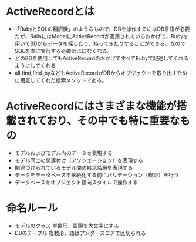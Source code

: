 # ActiveRecordとは
- 「RubyとSQLの翻訳機」のようなもので、DBを操作するにはDB言語が必要だが、RailsにはModelにActiveRecordが適用されているおかげで、Rubyを用いてBDからデータを探したり、持ってきたりすることができる。なのでSQLを直に実行する必要はほぼなくなる。
- どのBDを使用してもActiveRecordのおかげですべてRubyで記述してくれるようにしてくれる
- all,find,find_byなどもActiveRecordがDBからオブジェクトを取り出すために用意してくれた検索メソッドである。

# ActiveRecordにはさまざまな機能が搭載されており、その中でも特に重要なもの
- モデルおよびモデル内のデータを表現する
- モデル同士の関連付け（アソシエーション）を表現する
- 関連づけられているモデル間の継承階層を表現する
- データをデータベースで永続化する前にバリデーション（検証）を行う
- データベースをオブジェクト指向スタイルで操作する


# 命名ルール
- モデルのクラス
単数形、語頭を大文字にする
- DBのテーブル
複数形、語はアンダースコアで区切られる
